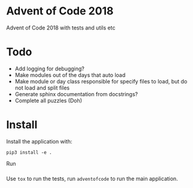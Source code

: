 Advent of Code 2018
===================

Advent of Code 2018 with tests and utils etc

Todo
====

- Add logging for debugging?
- Make modules out of the days that auto load
- Make module or day class responsible for specify files to load, but do not load and split files
- Generate sphinx documentation from docstrings? 
- Complete all puzzles (Doh)

Install
=======

Install the application with:

```
pip3 install -e .
```

Run
###

Use `tox` to run the tests, run `adventofcode` to run the main application.
